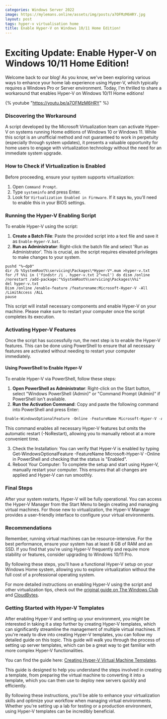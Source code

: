 ```yaml
---
categories: Windows Server 2022
image: https://mylemans.online/assets/img/posts/a7OFMzM6HRY.jpg
layout: post
tags: hyper-v virtualisation home
title: Enable Hyper-V on Windows 10/11 Home Edition!
---
```


# Exciting Update: Enable Hyper-V on Windows 10/11 Home Edition!

Welcome back to our blog! As you know, we've been exploring various ways to enhance your home lab experience using Hyper-V, which typically requires a Windows Pro or Server environment. Today, I'm thrilled to share a workaround that enables Hyper-V on Windows 10/11 Home editions!

{% youtube "https://youtu.be/a7OFMzM6HRY" %}

### Discovering the Workaround

A script developed by the Microsoft Virtualization team can activate Hyper-V on systems running Home editions of Windows 10 or Windows 11. While this script is an unofficial method and not guaranteed to work in perpetuity (especially through system updates), it presents a valuable opportunity for home users to engage with virtualization technology without the need for an immediate system upgrade.

### How to Check if Virtualization is Enabled

Before proceeding, ensure your system supports virtualization:
1. Open `Command Prompt`.
2. Type `systeminfo` and press Enter.
3. Look for `Virtualization Enabled in Firmware`. If it says `No`, you'll need to enable this in your BIOS settings.

### Running the Hyper-V Enabling Script

To enable Hyper-V using the script:
1. **Create a Batch File**: Paste the provided script into a text file and save it as `Enable-Hyper-V.bat`.
2. **Run as Administrator**: Right-click the batch file and select 'Run as Administrator'. This is crucial, as the script requires elevated privileges to make changes to your system.

```
pushd "%~dp0"
dir /b %SystemRoot%\servicing\Packages\*Hyper-V*.mum >hyper-v.txt
for /f %%i in ('findstr /i . hyper-v.txt 2^>nul') do dism /online /norestart /add-package:"%SystemRoot%\servicing\Packages\%%i"
del hyper-v.txt
Dism /online /enable-feature /featurename:Microsoft-Hyper-V -All /LimitAccess /ALL
pause
```

This script will install necessary components and enable Hyper-V on your machine. Please make sure to restart your computer once the script completes its execution.

### Activating Hyper-V Features

Once the script has successfully run, the next step is to enable the Hyper-V features. This can be done using PowerShell to ensure that all necessary features are activated without needing to restart your computer immediately.

#### Using PowerShell to Enable Hyper-V

To enable Hyper-V via PowerShell, follow these steps:

1. **Open PowerShell as Administrator**: Right-click on the Start button, select "Windows PowerShell (Admin)" or "Command Prompt (Admin)" if PowerShell isn't available.
2. **Run the Activation Command**: Copy and paste the following command into PowerShell and press Enter:

```powershell
Enable-WindowsOptionalFeature -Online -FeatureName Microsoft-Hyper-V -All -NoRestart
```

This command enables all necessary Hyper-V features but omits the automatic restart (-NoRestart), allowing you to manually reboot at a more convenient time.

3. Check the Installation: You can verify that Hyper-V is enabled by typing Get-WindowsOptionalFeature -FeatureName Microsoft-Hyper-V -Online in PowerShell and checking that the status is "Enabled".
4. Reboot Your Computer: To complete the setup and start using Hyper-V, manually restart your computer. This ensures that all changes are applied and Hyper-V can run smoothly.

### Final Steps

After your system restarts, Hyper-V will be fully operational. You can access the Hyper-V Manager from the Start Menu to begin creating and managing virtual machines. For those new to virtualization, the Hyper-V Manager provides a user-friendly interface to configure your virtual environments.

### Recommendations

Remember, running virtual machines can be resource-intensive. For the best performance, ensure your system has at least 8 GB of RAM and an SSD. If you find that you're using Hyper-V frequently and require more stability or features, consider upgrading to Windows 10/11 Pro.

By following these steps, you'll have a functional Hyper-V setup on your Windows Home system, allowing you to explore virtualization without the full cost of a professional operating system.

For more detailed instructions on enabling Hyper-V using the script and other virtualization tips, check out the [original guide on The Windows Club](https://www.thewindowsclub.com/how-to-install-and-enable-hyper-v-on-windows-10-home) and [CloudBytes](https://cloudbytes.dev/snippets/enable-hyper-v-on-windows-1011-home).


### Getting Started with Hyper-V Templates

After enabling Hyper-V and setting up your environment, you might be interested in taking it a step further by creating Hyper-V templates, which can significantly streamline the management of multiple virtual machines. 
If you're ready to dive into creating Hyper-V templates, you can follow my detailed guide on this topic. This guide will walk you through the process of setting up server templates, which can be a great way to get familiar with more complex Hyper-V functionalities.

You can find the guide here: [Creating Hyper-V Virtual Machine Templates](https://mylemans.online/posts/Server2022-Hyper-V-VirtualMachineTemplates/).

This guide is designed to help you understand the steps involved in creating a template, from preparing the virtual machine to converting it into a template, which you can then use to deploy new servers quickly and efficiently.

By following these instructions, you'll be able to enhance your virtualization skills and optimize your workflow when managing virtual environments. Whether you're setting up a lab for testing or a production environment, using Hyper-V templates can be incredibly beneficial.
